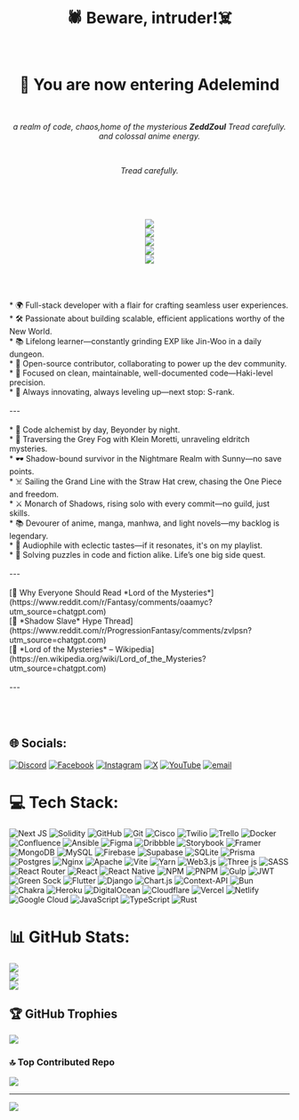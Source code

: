 <h1 align="center">🕷️ Beware, intruder!☠️</h1><br><h1 align="center">👑 You are now entering Adelemind</h1><br><p align="center"><em>a realm of code, chaos,home of the mysterious <strong>ZeddZoul</strong> Tread carefully. and colossal anime energy.</em></p><br><p align="center"><em>Tread carefully.</em></p><br><br><p align="center"><br>  <img src="https://img.shields.io/badge/Code-Alchemist-blueviolet" /><br>  <img src="https://img.shields.io/badge/Status-Leveling_Up-success" /><br>  <img src="https://img.shields.io/badge/Stack-Full--Stack-informational" /><br>  <img src="https://img.shields.io/badge/Loves-Anime_&_Light_Novels-red" /><br>  <img src="https://img.shields.io/badge/Music-Eclectic-purple" /><br></p><br><br><br>* 🌍 Full-stack developer with a flair for crafting seamless user experiences.  <br>* 🛠️ Passionate about building scalable, efficient applications worthy of the New World.  <br>* 📚 Lifelong learner—constantly grinding EXP like Jin-Woo in a daily dungeon.  <br>* 🤝 Open-source contributor, collaborating to power up the dev community.  <br>* 🎯 Focused on clean, maintainable, well-documented code—Haki-level precision.  <br>* 🚀 Always innovating, always leveling up—next stop: S-rank.<br><br>---<br><br>* 🧠 Code alchemist by day, Beyonder by night.  <br>* 🌌 Traversing the Grey Fog with Klein Moretti, unraveling eldritch mysteries.  <br>* 🕶️ Shadow-bound survivor in the Nightmare Realm with Sunny—no save points.  <br>* ☠️ Sailing the Grand Line with the Straw Hat crew, chasing the One Piece and freedom.  <br>* ⚔️ Monarch of Shadows, rising solo with every commit—no guild, just skills.  <br>* 📚 Devourer of anime, manga, manhwa, and light novels—my backlog is legendary.  <br>* 🎵 Audiophile with eclectic tastes—if it resonates, it's on my playlist.  <br>* 🧩 Solving puzzles in code and fiction alike. Life’s one big side quest.<br><br>---<br><br>[🔗 Why Everyone Should Read *Lord of the Mysteries*](https://www.reddit.com/r/Fantasy/comments/oaamyc?utm_source=chatgpt.com)  <br>[🔗 *Shadow Slave* Hype Thread](https://www.reddit.com/r/ProgressionFantasy/comments/zvlpsn?utm_source=chatgpt.com)  <br>[📖 *Lord of the Mysteries* – Wikipedia](https://en.wikipedia.org/wiki/Lord_of_the_Mysteries?utm_source=chatgpt.com)<br><br>---<br><br><br><!--<br>**ZeddZoul/zeddzoul** is a ✨ _special_ ✨ repository because its `README.md` (this file) appears on your GitHub profile.<br><br>Here are some ideas to get you started:<br><br>- 🔭 I’m currently working on ...<br>- 🌱 I’m currently learning ...<br>- 👯 I’m looking to collaborate on ...<br>- 🤔 I’m looking for help with ...<br>- 💬 Ask me about ...<br>- 📫 How to reach me: ...<br>- 😄 Pronouns: ...<br>- ⚡ Fun fact: ...<br>--><br>


## 🌐 Socials:
[![Discord](https://img.shields.io/badge/Discord-%237289DA.svg?logo=discord&logoColor=white)](https://discord.gg/zeddzoul) [![Facebook](https://img.shields.io/badge/Facebook-%231877F2.svg?logo=Facebook&logoColor=white)](https://facebook.com/zedd.zoul) [![Instagram](https://img.shields.io/badge/Instagram-%23E4405F.svg?logo=Instagram&logoColor=white)](https://instagram.com/@z.wasteland) [![X](https://img.shields.io/badge/X-black.svg?logo=X&logoColor=white)](https://x.com/@zeddzoul) [![YouTube](https://img.shields.io/badge/YouTube-%23FF0000.svg?logo=YouTube&logoColor=white)](https://youtube.com/@ISEETRUTHYT) [![email](https://img.shields.io/badge/Email-D14836?logo=gmail&logoColor=white)](mailto:adelewisdom@gmail.com) 

# 💻 Tech Stack:
![Next JS](https://img.shields.io/badge/Next-black?style=for-the-badge&logo=next.js&logoColor=white) ![Solidity](https://img.shields.io/badge/Solidity-%23363636.svg?style=for-the-badge&logo=solidity&logoColor=white) ![GitHub](https://img.shields.io/badge/github-%23121011.svg?style=for-the-badge&logo=github&logoColor=white) ![Git](https://img.shields.io/badge/git-%23F05033.svg?style=for-the-badge&logo=git&logoColor=white) ![Cisco](https://img.shields.io/badge/cisco-%23049fd9.svg?style=for-the-badge&logo=cisco&logoColor=black) ![Twilio](https://img.shields.io/badge/Twilio-F22F46?style=for-the-badge&logo=Twilio&logoColor=white) ![Trello](https://img.shields.io/badge/Trello-%23026AA7.svg?style=for-the-badge&logo=Trello&logoColor=white) ![Docker](https://img.shields.io/badge/docker-%230db7ed.svg?style=for-the-badge&logo=docker&logoColor=white) ![Confluence](https://img.shields.io/badge/confluence-%23172BF4.svg?style=for-the-badge&logo=confluence&logoColor=white) ![Ansible](https://img.shields.io/badge/ansible-%231A1918.svg?style=for-the-badge&logo=ansible&logoColor=white) ![Figma](https://img.shields.io/badge/figma-%23F24E1E.svg?style=for-the-badge&logo=figma&logoColor=white) ![Dribbble](https://img.shields.io/badge/Dribbble-EA4C89?style=for-the-badge&logo=dribbble&logoColor=white) ![Storybook](https://img.shields.io/badge/-Storybook-FF4785?style=for-the-badge&logo=storybook&logoColor=white) ![Framer](https://img.shields.io/badge/Framer-black?style=for-the-badge&logo=framer&logoColor=blue) ![MongoDB](https://img.shields.io/badge/MongoDB-%234ea94b.svg?style=for-the-badge&logo=mongodb&logoColor=white) ![MySQL](https://img.shields.io/badge/mysql-4479A1.svg?style=for-the-badge&logo=mysql&logoColor=white) ![Firebase](https://img.shields.io/badge/firebase-a08021?style=for-the-badge&logo=firebase&logoColor=ffcd34) ![Supabase](https://img.shields.io/badge/Supabase-3ECF8E?style=for-the-badge&logo=supabase&logoColor=white) ![SQLite](https://img.shields.io/badge/sqlite-%2307405e.svg?style=for-the-badge&logo=sqlite&logoColor=white) ![Prisma](https://img.shields.io/badge/Prisma-3982CE?style=for-the-badge&logo=Prisma&logoColor=white) ![Postgres](https://img.shields.io/badge/postgres-%23316192.svg?style=for-the-badge&logo=postgresql&logoColor=white) ![Nginx](https://img.shields.io/badge/nginx-%23009639.svg?style=for-the-badge&logo=nginx&logoColor=white) ![Apache](https://img.shields.io/badge/apache-%23D42029.svg?style=for-the-badge&logo=apache&logoColor=white) ![Vite](https://img.shields.io/badge/vite-%23646CFF.svg?style=for-the-badge&logo=vite&logoColor=white) ![Yarn](https://img.shields.io/badge/yarn-%232C8EBB.svg?style=for-the-badge&logo=yarn&logoColor=white) ![Web3.js](https://img.shields.io/badge/web3.js-F16822?style=for-the-badge&logo=web3.js&logoColor=white) ![Three js](https://img.shields.io/badge/threejs-black?style=for-the-badge&logo=three.js&logoColor=white) ![SASS](https://img.shields.io/badge/SASS-hotpink.svg?style=for-the-badge&logo=SASS&logoColor=white) ![React Router](https://img.shields.io/badge/React_Router-CA4245?style=for-the-badge&logo=react-router&logoColor=white) ![React](https://img.shields.io/badge/react-%2320232a.svg?style=for-the-badge&logo=react&logoColor=%2361DAFB) ![React Native](https://img.shields.io/badge/react_native-%2320232a.svg?style=for-the-badge&logo=react&logoColor=%2361DAFB) ![NPM](https://img.shields.io/badge/NPM-%23CB3837.svg?style=for-the-badge&logo=npm&logoColor=white) ![PNPM](https://img.shields.io/badge/pnpm-%234a4a4a.svg?style=for-the-badge&logo=pnpm&logoColor=f69220) ![Gulp](https://img.shields.io/badge/GULP-%23CF4647.svg?style=for-the-badge&logo=gulp&logoColor=white) ![JWT](https://img.shields.io/badge/JWT-black?style=for-the-badge&logo=JSON%20web%20tokens) ![Green Sock](https://img.shields.io/badge/green%20sock-88CE02?style=for-the-badge&logo=greensock&logoColor=white) ![Flutter](https://img.shields.io/badge/Flutter-%2302569B.svg?style=for-the-badge&logo=Flutter&logoColor=white) ![Django](https://img.shields.io/badge/django-%23092E20.svg?style=for-the-badge&logo=django&logoColor=white) ![Chart.js](https://img.shields.io/badge/chart.js-F5788D.svg?style=for-the-badge&logo=chart.js&logoColor=white) ![Context-API](https://img.shields.io/badge/Context--Api-000000?style=for-the-badge&logo=react) ![Bun](https://img.shields.io/badge/Bun-%23000000.svg?style=for-the-badge&logo=bun&logoColor=white) ![Chakra](https://img.shields.io/badge/chakra-%234ED1C5.svg?style=for-the-badge&logo=chakraui&logoColor=white) ![Heroku](https://img.shields.io/badge/heroku-%23430098.svg?style=for-the-badge&logo=heroku&logoColor=white) ![DigitalOcean](https://img.shields.io/badge/DigitalOcean-%230167ff.svg?style=for-the-badge&logo=digitalOcean&logoColor=white) ![Cloudflare](https://img.shields.io/badge/Cloudflare-F38020?style=for-the-badge&logo=Cloudflare&logoColor=white) ![Vercel](https://img.shields.io/badge/vercel-%23000000.svg?style=for-the-badge&logo=vercel&logoColor=white) ![Netlify](https://img.shields.io/badge/netlify-%23000000.svg?style=for-the-badge&logo=netlify&logoColor=#00C7B7) ![Google Cloud](https://img.shields.io/badge/GoogleCloud-%234285F4.svg?style=for-the-badge&logo=google-cloud&logoColor=white) ![JavaScript](https://img.shields.io/badge/javascript-%23323330.svg?style=for-the-badge&logo=javascript&logoColor=%23F7DF1E) ![TypeScript](https://img.shields.io/badge/typescript-%23007ACC.svg?style=for-the-badge&logo=typescript&logoColor=white) ![Rust](https://img.shields.io/badge/rust-%23000000.svg?style=for-the-badge&logo=rust&logoColor=white)
# 📊 GitHub Stats:
![](https://github-readme-stats.vercel.app/api?username=zeddzoul&theme=shadow_blue&hide_border=false&include_all_commits=false&count_private=true)<br/>
![](https://nirzak-streak-stats.vercel.app/?user=zeddzoul&theme=shadow_blue&hide_border=false)<br/>
![](https://github-readme-stats.vercel.app/api/top-langs/?username=zeddzoul&theme=shadow_blue&hide_border=false&include_all_commits=false&count_private=true&layout=compact)

## 🏆 GitHub Trophies
![](https://github-profile-trophy.vercel.app/?username=zeddzoul&theme=radical&no-frame=false&no-bg=false&margin-w=4)

### 🔝 Top Contributed Repo
![](https://github-contributor-stats.vercel.app/api?username=zeddzoul&limit=5&theme=dark&combine_all_yearly_contributions=true)

---
[![](https://visitcount.itsvg.in/api?id=zeddzoul&icon=0&color=0)](https://visitcount.itsvg.in)

<!-- Proudly created with GPRM ( https://gprm.itsvg.in ) -->
